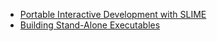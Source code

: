   * [Portable Interactive Development with SLIME](PortableInteractiveDevelopment)
  * [Building Stand-Alone Executables](StandAloneExecutables)
